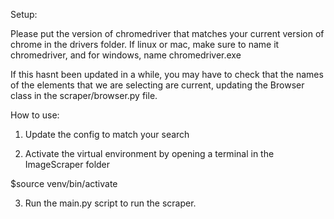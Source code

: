 Setup:

Please put the version of chromedriver that matches
your current version of chrome in the drivers folder. If
linux or mac, make sure to name it chromedriver, and for
windows, name chromedriver.exe

If this hasnt been updated in a while, you may have to
check that the names of the elements that we are selecting
are current, updating the Browser class in the scraper/browser.py
file.



How to use:

1) Update the config to match your search

2) Activate the virtual environment by opening a terminal in
the ImageScraper folder

$source venv/bin/activate

3) Run the main.py script to run the scraper. 
